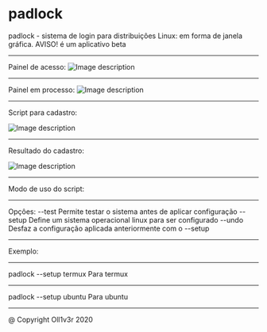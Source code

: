 # padlock
padlock - sistema de login para distribuiçôes Linux: em forma de janela gráfica. AVISO! é um aplicativo beta

----
Painel de acesso:
![Image description](https://github.com/Oll1v3r/padlock/blob/master/src/media/painel-1.png)

----
Painel em processo:
![Image description](https://github.com/Oll1v3r/padlock/blob/master/src/media/painel-2.png)

----
Script para cadastro:

![Image description](https://github.com/Oll1v3r/padlock/blob/master/src/media/setupRegister.png)

----
Resultado do cadastro:

![Image description](https://github.com/Oll1v3r/padlock/blob/master/src/media/setupRegistered.png)


----
Modo de uso do script:

-----
Opçôes:
	--test		Permite testar o sistema antes de aplicar configuração
	--setup		Define um sistema operacional linux para ser configurado
	--undo		Desfaz a configuração aplicada anteriormente com o --setup


-----
Exemplo:

----
padlock --setup termux	Para termux

----
padlock --setup	ubuntu	Para ubuntu

---


@ Copyright Oll1v3r 2020
